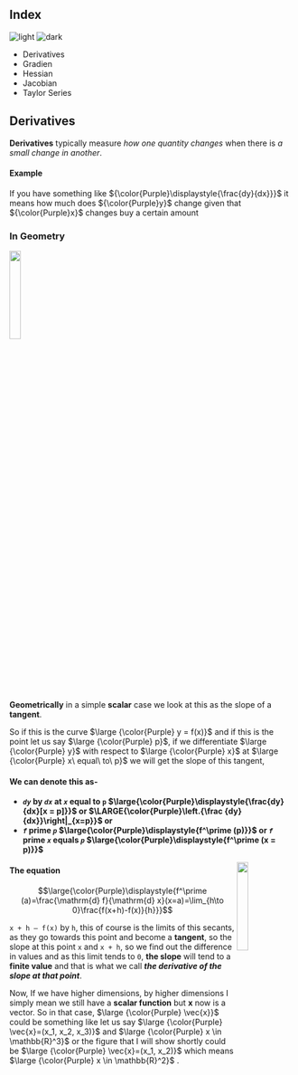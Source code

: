 ## Index
![light](https://user-images.githubusercontent.com/12748752/132402912-1a2a215e-de2f-4536-b28e-e75197136af9.png)
![dark](https://user-images.githubusercontent.com/12748752/132402918-976c6cc7-cc94-4267-9513-b3937504eb63.png)

- Derivatives
- Gradien
- Hessian
- Jacobian
- Taylor Series

## Derivatives
**Derivatives** typically measure _how one quantity changes_ when there is _a small change in another_.
#### Example
If you have something like ${\color{Purple}\displaystyle{\frac{dy}{dx}}}$ it means how much does ${\color{Purple}y}$ change given that ${\color{Purple}x}$ changes buy a certain amount

### In Geometry
<img src="https://user-images.githubusercontent.com/12748752/185729977-fb75f65b-c829-4e3c-9011-778e66fa4614.png" width=20% />

**Geometrically** in a simple **scalar** case we look at this as the slope of a **tangent**.

So if this is the curve $\large {\color{Purple} y = f(x)}$ and if this is the point let us say $\large {\color{Purple} p}$, if we differentiate $\large {\color{Purple} y}$ with respect to $\large {\color{Purple} x}$ at $\large {\color{Purple} x\ equal\ to\ p}$ we will get the slope of this tangent, 

#### We can denote this as-
* **_`dy`_ by _`dx`_ at _`x`_ equal to `p` $\large{\color{Purple}\displaystyle{\frac{dy}{dx}[x = p]}}$ or $\LARGE{\color{Purple}\left.{\frac {dy}{dx}}\right|_{x=p}}$ or**
* **_`f`_ prime _`p`_ $\large{\color{Purple}\displaystyle{f^\prime (p)}}$ or  _`f`_ prime _`x`_ equals _`p`_ $\large{\color{Purple}\displaystyle{f^\prime (x = p)}}$**

<img src="https://user-images.githubusercontent.com/12748752/185731247-dd55fb41-9147-4d1c-88a6-b3501efc15d4.png" width=20% align="right"/>

#### The equation
$$\large{\color{Purple}\displaystyle{f^\prime (a)=\frac{\mathrm{d} f}{\mathrm{d} x}(x=a)=\lim_{h\to 0}\frac{f(x+h)-f(x)}{h}}}$$

`x + h – f(x)`  by `h`, this of course is the limits of this secants, as they go towards this point and become a **tangent**, so the slope at this point `x` and `x + h`, so we find out the difference in values and as this limit tends to `0`, **the slope** will tend to a **finite value** and that is what we call **_the derivative of the slope at that point_**.

Now, If we have higher dimensions, by higher dimensions I simply mean we still have a **scalar function** but **x** now is a vector. So in that case, $\large {\color{Purple} \vec{x}}$  could be something like let us say $\large {\color{Purple} \vec{x}=(x_1, x_2, x_3)}$ and $\large {\color{Purple} x \in \mathbb{R}^3}$ or the figure that I will show shortly could be $\large {\color{Purple} \vec{x}=(x_1, x_2)}$  which means $\large {\color{Purple} x \in \mathbb{R}^2}$ .
